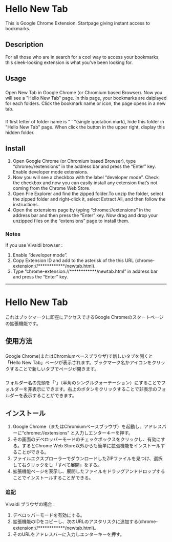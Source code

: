 Hello New Tab
====

This is Google Chrome Extension. Startpage giving instant access to bookmarks.

## Description
For all those who are in search for a cool way to access your bookmarks, this sleek-looking extension is what you've been looking for.  

## Usage
###
Open New Tab in Google Chrome (or Chromium based Browser). Now you will see a "Hello New Tab" page. In this page, your bookmarks are daiplayed for each folders. Click the bookmark name or icon, the page opens in a new tab.

###
If first letter of folder name is " ' "(single quotation mark), hide this folder in "Hello New Tab" page. When click the button in the upper right, display this hidden folder.

## Install
1. Open Google Chrome (or Chromium based Browser), type “chrome://extensions” in the address bar and press the “Enter” key.
Enable developer mode extensions.
2. Now you will see a checkbox with the label “developer mode”. Check the checkbox and now you can easily install any extension that’s not coming from the Chrome Web Store.
3. Open File Explorer and find the zipped folder.To unzip the folder, select the zipped folder and right-click it, select Extract All, and then follow the instructions.
4. Open the extensions page by typing “chrome://extensions” in the address bar and then press the “Enter” key. Now drag and drop your unzipped files on the “extensions” page to install them.

### Notes
If you use Vivaldi browser : 
1. Enable “developer mode”.
2. Copy Extension ID and add to the asterisk of the this URL (chrome-extension://************/newtab.html).
3. Type “chrome-extension://************/newtab.html” in address bar and press the “Enter” key.

___

Hello New Tab
====
これはブックマークに即座にアクセスできるGoogle Chromeのスタートページの拡張機能です。

## 使用方法
###
Google Chrome(またはChromiumベースブラウザ)で新しいタブを開くと「Hello New Tab」ページが表示されます。ブックマーク名かアイコンをクリックすることで新しいタブでページが開きます。

###
フォルダー名の先頭を「'」（半角のシングルクォーテーション）にすることでフォルダーを非表示にできます。右上のボタンをクリックすることで非表示のフォルダーを表示することができます。


## インストール
1. Google Chrome（またはChromiumベースブラウザ）を起動し、アドレスバーに“chrome://extensions” と入力しエンターキーを押す。
2. その画面のデベロッパーモードのチェックボックスをクリックし、有効にする。するとChrome Web Store以外からも簡単に拡張機能をインストールすることができる。
3. ファイルエクスプローラーでダウンロードしたZIPファイルを見つけ、選択して右クリックをし「すべて展開」をする。
4. 拡張機能ページを表示し、展開したファイルをドラッグアンドドロップすることでインストールすることができる。

### 追記
Vivaldi ブラウザの場合 : 
1. デベロッパーモードを有効にする。
2. 拡張機能のIDをコピーし、次のURLのアスタリスクに追加する(chrome-extension://************/newtab.html)。
3. そのURLをアドレスバーに入力しエンターキーを押す。
